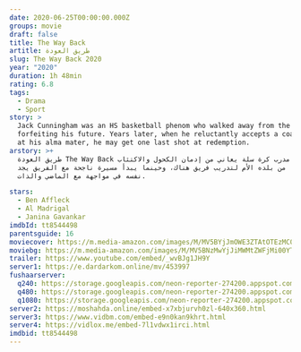```yaml
---
date: 2020-06-25T00:00:00.000Z
groups: movie
draft: false
title: The Way Back
artitle: طريق العودة
slug: The Way Back 2020
year: "2020"
duration: 1h 48min
rating: 6.8
tags:
  - Drama
  - Sport
story: >
  Jack Cunningham was an HS basketball phenom who walked away from the game,
  forfeiting his future. Years later, when he reluctantly accepts a coaching job
  at his alma mater, he may get one last shot at redemption.
arstory: >+
  طريق العودة The Way Back يتلقى مدرب كرة سلة يعاني من إدمان الكحول والاكتئاب
  عرضًا من بلده الأم لتدريب فريق هناك، وحينما يبدأ مسيرة ناجحة مع الفريق يجد
  نفسه في مواجهة مع الماضي والذات.

stars:
  - Ben Affleck
  - Al Madrigal
  - Janina Gavankar
imdbId: tt8544498
parentsguide: 16
moviecover: https://m.media-amazon.com/images/M/MV5BYjJmOWE3ZTAtOTEzMC00OTEzLWJlMWUtYjA3ZDQwYTE5YmUyXkEyXkFqcGdeQXVyNDg4NjY5OTQ@._V1_SY1000_CR0,0,674,1000_AL_.jpg
moviebg: https://m.media-amazon.com/images/M/MV5BNzMwYjJiMWMtZWFjMi00YTI5LTg1NzctNWRiNjg5NmQ4ZTgzXkEyXkFqcGdeQXVyNTQ3NzA4NzY@._V1_SX1777_CR0,0,1777,741_AL_.jpg
trailer: https://www.youtube.com/embed/_wvBJg1JH9Y
server1: https://e.dardarkom.online/mv/453997
fushaarserver:
  q240: https://storage.googleapis.com/neon-reporter-274200.appspot.com/fushaar/media/30593/30593-240p.mp4
  q480: https://storage.googleapis.com/neon-reporter-274200.appspot.com/fushaar/media/30593/30593-480p.mp4
  q1080: https://storage.googleapis.com/neon-reporter-274200.appspot.com/fushaar/media/30593/30593.mp4
server2: https://moshahda.online/embed-x7xbjurvh0zl-640x360.html
server3: https://www.vidbm.com/embed-e9n0kan9khrt.html
server4: https://vidlox.me/embed-7l1vdwx1irci.html
imdbid: tt8544498
---
```

